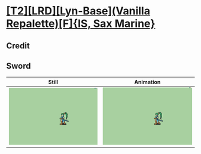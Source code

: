 # [\[T2\]\[LRD\]\[Lyn-Base\]\(Vanilla Repalette\)\[F\]{IS, Sax Marine}](../)

## Credit


	
## Sword

| Still | Animation |
| :---: | :-------: |
| ![Sword still](./Sword_000.png) | ![Sword animation](./Sword.gif) |
